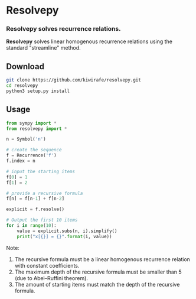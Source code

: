 ﻿# Resolvepy

### Resolvepy solves recurrence relations.
**Resolvepy** solves linear homogenous recurrence relations using the standard "streamline" method.


## Download
```sh
git clone https://github.com/kiwirafe/resolvepy.git
cd resolvepy
python3 setup.py install
```

## Usage
```py
from sympy import *
from resolvepy import *

n = Symbol('n')

# create the sequence
f = Recurrence('f')
f.index = n

# input the starting items
f[0] = 1
f[1] = 2

# provide a recursive formula
f[n] = f[n-1] + f[n-2]

explicit = f.resolve()

# Output the first 10 items
for i in range(10):
    value = explicit.subs(n, i).simplify()
    print("x[{}] = {}".format(i, value))
```
Note: 
1. The recursive formula must be a linear homogenous recurrence relation with constant coefficients.
2. The maximum depth of the recursive formula must be smaller than 5 (due to Abel–Ruffini theorem).
3. The amount of starting items must match the depth of the recursive formula.